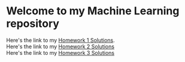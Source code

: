 # Welcome to my Machine Learning repository
Here's the link to my [Homework 1 Solutions](https://github.com/EdwardSoto/Intro-Machine-Learning/blob/master/Homework%20%231%20ML.ipynb). <br>
Here's the link to my [Homework 2 Solutions](https://github.com/EdwardSoto/Intro-Machine-Learning/blob/master/Homework%232_ML.ipynb) <br>
Here's the link to my [Homework 3 Solutions](https://github.com/EdwardSoto/Intro-Machine-Learning/blob/master/ML_Homework%233.ipynb)
